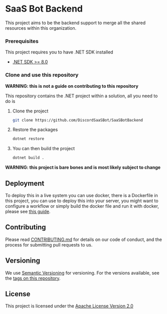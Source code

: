 # SaaS Bot Backend

This project aims to be the backend support to merge all the shared resources within this organization.

### Prerequisites

This project requires you to have .NET SDK installed
- [.NET SDK >= 8.0](https://dotnet.microsoft.com/en-us/download)

### Clone and use this repository

**WARNING: this is not a guide on contributing to this repository**

This repository contains the .NET project within a solution, all you need to do is

1. Clone the project
    ```bash
    git clone https://github.com/DiscordSaaSBot/SaaSBotBackend
    ```

2. Restore the packages
    ```bash
    dotnet restore
    ```

3. You can then build the project
    ```bash
    dotnet build .
    ```

**WARNING: this project is bare bones and is most likely subject to change**

## Deployment

To deploy this in a live system you can use docker, there is a Dockerfile in this project, you can use
to deploy this into your server, you might want to configure a workflow
or simply build the docker file and run it with docker, please see [this guide](https://docs.docker.com/get-started/02_our_app/).

## Contributing

Please read [CONTRIBUTING.md](CONTRIBUTING.md) for details on our code
of conduct, and the process for submitting pull requests to us.

## Versioning

We use [Semantic Versioning](http://semver.org/) for versioning. For the versions
available, see the [tags on this
repository](https://github.com/PurpleBooth/a-good-readme-template/tags).

## License

This project is licensed under the [Apache License Version 2.0](LICENSE)